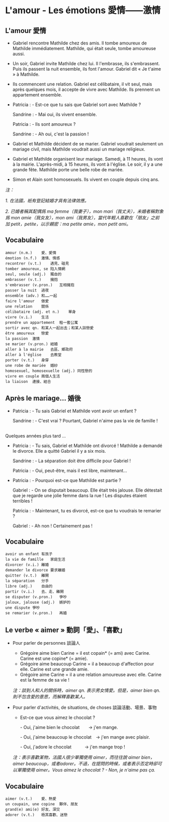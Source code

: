 # L'amour - Les émotions 愛情——激情

## L'amour 愛情
* Gabriel rencontre Mathilde chez des amis. Il tombe amoureux de Mathilde immédiatement. Mathilde, qui était seule, tombe amoureuse aussi.
* Un soir, Gabriel invite Mathilde chez lui. Il l'embrasse, ils s'embrassent. Puis ils passent la nuit ensemble, ils font l'amour. Gabriel dit « Je t'aime » à Mathilde.
* Ils commencent une relation. Gabriel est célibataire, il vit seul, mais après quelques mois, il accepte de vivre avec Mathilde. Ils prennent un appartement ensemble.
* Patricia : - Est-ce que tu sais que Gabriel sort avec Mathilde ?

    Sandrine : - Mai oui, ils vivent ensemble.

    Patricia : - Ils sont amoureux ?

    Sandrine : - Ah oui, c'est la passion !

* Gabriel et Mathilde décident de se marier. Gabriel voudrait seulement un mariage civil, mais Mathilde voudrait aussi un mariage religieux.
* Gabriel et Mathilde organisent leur mariage. Samedi, à 11 heures, ils vont à la mairie. L'après-midi, à 15 heures, ils vont à l'église. Le soir, il y a une grande fête. Mathilde porte une belle robe de mariée.
* Simon et Alain sont homosexuels. Ils vivent en couple depuis cinq ans.

*注：*

*1. 在法國，衹有登記結婚才具有法律效應。*

*2. 已婚者稱其配偶爲 ma femme（我妻子），mon mari（我丈夫），未婚者稱對象爲 mon amie（我女友），mon ami（我男友），當代年輕人喜歡在「朋友」之前加 petit，petite，以示親密：ma petite amie，mon petit ami。*

## Vocabulaire

    amour (n.m.)	愛、愛情
    émotion (n.f.)	激情、情感
    recontrer (v.t.)	遇見、碰見
    tomber amoureux, se	陷入情網
    seul, seule (adj.)	獨自的
    embrasser (v.t.)	擁抱
    s'embrasser (v.pron.)	互相擁抱
    passer la nuit	過夜
    ensemble (adv.)	和……一起
    faire l'amour	做愛
    une relation	關係
    célibataire (adj. et n.)	單身
    vivre (v.i.)	生活
    prendre un appartement	租一套公寓
    sortir avec qn.	和某人一起出去；和某人談戀愛
    être amoureux	戀愛
    la passion	激情
    se marier (v.pron.)	結婚
    aller à la mairie	去區、鄉政府
    aller à l'église	去教堂
    porter (v.t.)	身穿
    une robe de mariée	婚紗
    homosexuel, homosexuelle (adj.)	同性戀的
    vivre en couple	兩個人生活
    la liaison	連接、結合


## Après le mariage... 婚後
* Patricia : - Tu sais Gabriel et Mathilde vont avoir un enfant ?

    Sandrine : - C'est vrai ? Pourtant, Gabriel n'aime pas la vie de famille !
<br />
Quelques années plus tard ...

* Patricia : - Tu sais, Gabriel et Mathilde ont divorcé ! Mathilde a demandé le divorce. Elle a quitté Gabriel il y a six mois.

    Sandrine : - La séparation doit être difficile pour Gabriel !

    Patricia : - Oui, peut-être, mais il est libre, maintenant...

* Patricia : - Pourquoi est-ce que Mathilde est partie ?

    Gabriel : - On se disputait beaucoup. Elle était très jalouse. Elle détestait que je regarde une jolie femme dans la rue ! Les disputes étaient terribles !

    Patricia : - Maintenant, tu es divorcé, est-ce que tu voudrais te remarier ?

    Gabriel : - Ah non ! Certainement pas !

## Vocabulaire

    avoir un enfant	有孩子
    la vie de famille	家庭生活
    divorcer (v.i.)	離婚
    demander le divorce	要求離婚
    quitter (v.t.)	離開
    la séparation	分手
    libre (adj.)	自由的
    partir (v.i.)	去、走、離開
    se disputer (v.pron.)	爭吵
    jaloux, jalouse (adj.)	嫉妒的
    une dispute	爭吵
    se remarier (v.pron.)	再婚


## Le verbe « aimer » 動詞「愛」、「喜歡」
* Pour parler de personnes 談論人

    * Grégoire aime bien Carine = il est copain\* (= ami) avec Carine. Carine est une copine\* (= amie).
    * Grégoire aime beaucoup Carine = il a beaucoup d'affection pour elle. Carine est une grande amie.
    * Grégoire aime Carine = il a une relation amoureuse avec elle. Carine est la femme de sa vie !

    *注：談到人和人的關係時，aimer qn. 表示男女情愛。但是，aimer bien qn. 則不包含愛的意思，而解釋喜歡某人。*

* Pour parler d'activités, de situations, de choses 談論活動、場景、事物

    * Est-ce que vous aimez le chocolat ?

        \- Oui, j'aime bien le chocolat&emsp;&emsp;-> j'en mange.

        \- Oui, j'aime beaucoup le chocolat&emsp;-> j'en mange avec plaisir.
        
        \- Oui, j'adore le chocolat&emsp;&emsp;&emsp;-> j'en mange trop !

    *注：表示喜歡某物，法國人很少單獨使用 aimer，而往往說 aimer bien，aimer beaucoup，或者adorer。不過，在提問的時候，或者表示否定時卻可以單獨使用 aimer。Vous aimez le chocolat ? - Non, je n'aime pas ça.*

## Vocabulaire

    aimer (v.t.)	愛、熱愛
    un coupain, une copine	夥伴、朋友
    grand(e) ami(e) 好友、深交
    adorer (v.t.)	極其喜歡、迷戀
